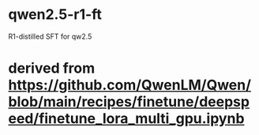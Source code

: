 # qwen2.5-r1-ft
R1-distilled SFT for qw2.5
# derived from https://github.com/QwenLM/Qwen/blob/main/recipes/finetune/deepspeed/finetune_lora_multi_gpu.ipynb
